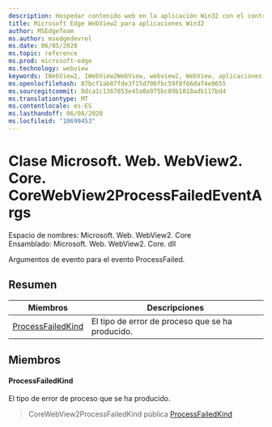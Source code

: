 ```yaml
---
description: Hospedar contenido web en la aplicación Win32 con el control Microsoft Edge WebView2
title: Microsoft Edge WebView2 para aplicaciones Win32
author: MSEdgeTeam
ms.author: msedgedevrel
ms.date: 06/05/2020
ms.topic: reference
ms.prod: microsoft-edge
ms.technology: webview
keywords: IWebView2, IWebView2WebView, webview2, WebView, aplicaciones Win32, Win32, Edge, ICoreWebView2, ICoreWebView2Controller, control de explorador, HTML Edge
ms.openlocfilehash: 87bcf1ab87fde3f15d706fbc59f8f66daf4e0655
ms.sourcegitcommit: 8dca1c1367853e45a0a975bc89b1818adb117bd4
ms.translationtype: MT
ms.contentlocale: es-ES
ms.lasthandoff: 06/08/2020
ms.locfileid: "10699453"
---
```

# Clase Microsoft. Web. WebView2. Core. CoreWebView2ProcessFailedEventArgs 

Espacio de nombres: Microsoft. Web. WebView2. Core \
Ensamblado: Microsoft. Web. WebView2. Core. dll

Argumentos de evento para el evento ProcessFailed.

## Resumen

 Miembros                        | Descripciones
--------------------------------|---------------------------------------------
[ProcessFailedKind](#processfailedkind) | El tipo de error de proceso que se ha producido.

## Miembros

#### ProcessFailedKind 

El tipo de error de proceso que se ha producido.

> CoreWebView2ProcessFailedKind pública [ProcessFailedKind](#processfailedkind)

